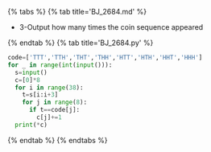 {% tabs %}
{% tab title='BJ_2684.md' %}

* 3-Output how many times the coin sequence appeared

{% endtab %}
{% tab title='BJ_2684.py' %}

```py
code=['TTT','TTH','THT','THH','HTT','HTH','HHT','HHH']
for _ in range(int(input())):
  s=input()
  c=[0]*8
  for i in range(38):
    t=s[i:i+3]
    for j in range(8):
      if t==code[j]:
        c[j]+=1
  print(*c)
```

{% endtab %}
{% endtabs %}